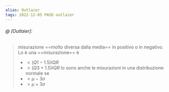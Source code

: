 ```yaml
---
alias: Outlaier
tags: 2022-12-05 PASD outlaier
---
```


###### @ [Outlaier]:
> misurazione ==molto diversa dalla media== in positivo o in negativo. Lo è una ==misurazione== è
> - $< (Q1-1.5) IQR$
> - $> (Q3+1.5) IQR$
> lo sono anche le misurazioni in una distribuzione normale se
> - $< \mu -3\sigma$
> - $> \mu +3\sigma$
<!--ID: 1670248255039-->

